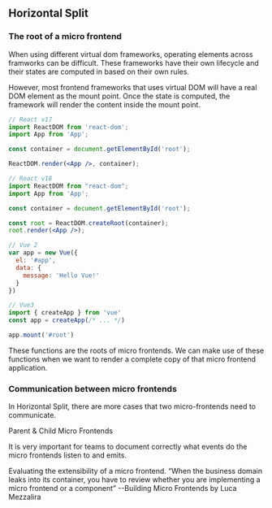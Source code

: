 ## Horizontal Split  

### The root of a micro frontend

When using different virtual dom frameworks, operating elements across framworks can be difficult. These frameworks have their own lifecycle and their states are computed in based on their own rules.

However, most frontend frameworks that uses virtual DOM will have a real DOM element as the mount point.  Once the state is computed, the framework will render the content inside the mount point.

```jsx
// React v17
import ReactDOM from 'react-dom';
import App from 'App';

const container = document.getElementById('root');

ReactDOM.render(<App />, container);
```

```jsx
// React v18
import ReactDOM from "react-dom";
import App from 'App';

const container = document.getElementById('root');

const root = ReactDOM.createRoot(container);
root.render(<App />);
```

```js
// Vue 2
var app = new Vue({
  el: '#app',
  data: {
    message: 'Hello Vue!'
  }
})
```

```js
// Vue3
import { createApp } from 'vue'
const app = createApp(/* ... */)

app.mount('#root')
```        

These functions are the roots of micro frontends. We can make use of these functions when we want to render a complete copy of that micro frontend application.

### Communication between micro frontends

In Horizontal Split, there are more cases that two micro-frontends need to communicate. 

Parent & Child Micro Frontends

It is very important for teams to document correctly what events do the micro frontends listen to and emits.

Evaluating the extensibility of a micro frontend. “When the  business domain leaks into its container, you have to review whether you are implementing a micro frontend or a component” --Building Micro Frontends by Luca Mezzalira
